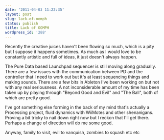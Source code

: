 ```yaml
---
date: '2011-04-03 11:22:35'
layout: post
slug: lack-of-oomph
status: publish
title: Lack of OOMPH
wordpress_id: '288'
---
```


Recently the creative juices haven't been flowing so much, which is a pity but I suppose it happens sometimes. As much as I would love to be constantly artistic and full of ideas, it just doesn't always happen.

The Pure Data based Launchpad sequencer is still moving along gradually. There are a few issues with the communication between PD and the controller that I need to work out but it's at least sequencing things and making sounds. There are a few bits in Ableton I've been working on but not with any real seriousness. A not inconsiderable amount of my time has been taken up by playing through "Beyond Good and Evil" and "The Ball", both of which are pretty good.

I've got something else forming in the back of my mind that's actually a Processing project, fluid dynamics with WiiMotes and other shenanigans. Proving a bit tricky to nail down right now but I reckon that I'll get there. Perhaps a change of direction will do me some good.

Anyway, family to visit, evil to vanquish, zombies to squash etc etc
